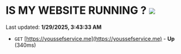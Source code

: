 # IS MY WEBSITE RUNNING ? [![](https://img.shields.io/static/v1?label=Sponsor&message=%E2%9D%A4&logo=GitHub&color=%23fe8e86)](https://github.com/sponsors/Youssef-Lehmam)

Last updated: **1/29/2025, 3:43:33 AM**

- `GET` [https://youssefservice.me](https://youssefservice.me) - **Up** (340ms)
